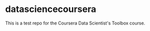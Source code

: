 datasciencecoursera
===================

This is a test repo for the Coursera Data Scientist's Toolbox course.
